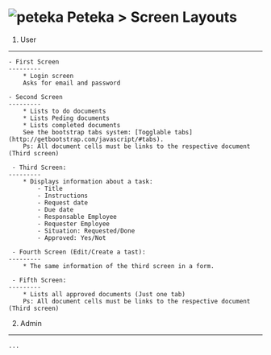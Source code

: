 ![peteka](https://dl.dropboxusercontent.com/u/85402777/peteca.png) Peteka > Screen Layouts
========

 1. User
 ---------
 	- First Screen
 	---------
 		* Login screen
 		Asks for email and password

 	- Second Screen
 	---------
	 	* Lists to do documents
	 	* Lists Peding documents
	 	* Lists completed documents
	 	See the bootstrap tabs system: [Togglable tabs](http://getbootstrap.com/javascript/#tabs).
	 	Ps: All document cells must be links to the respective document (Third screen)

	 - Third Screen:
	---------
	 	* Displays information about a task:
	 		- Title
	 		- Instructions
	 		- Request date
	 		- Due date
	 		- Responsable Employee
	 		- Requester Employee
	 		- Situation: Requested/Done
	 		- Approved: Yes/Not

	 - Fourth Screen (Edit/Create a tast):
	---------
	 	* The same information of the third screen in a form.

	 - Fifth Screen:
	---------
	 	* Lists all approved documents (Just one tab)
	 	Ps: All document cells must be links to the respective document (Third screen)

2. Admin
---------
	...
